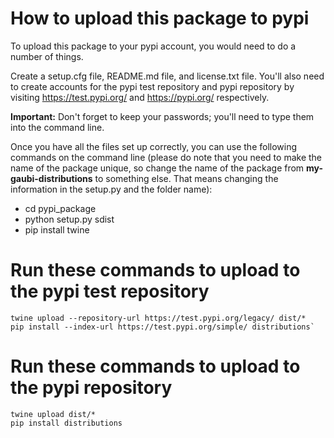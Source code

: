 # How to upload this package to pypi
To upload this package to your pypi account, you would need to do a number of things.

Create a setup.cfg file, README.md file, and license.txt file. You'll also need to create accounts for the pypi test repository and pypi repository by visiting https://test.pypi.org/ and https://pypi.org/ respectively. 

**Important:** Don't forget to keep your passwords; you'll need to type them into the command line.

Once you have all the files set up correctly, you can use the following commands on the command line (please do note that you need to make the name of the package unique, so change the name of the package from **my-gaubi-distributions** to something else. That means changing the information in the setup.py and the folder name):

+ cd pypi_package
+ python setup.py sdist
+ pip install twine

# Run these commands to upload to the pypi test repository
    twine upload --repository-url https://test.pypi.org/legacy/ dist/*
    pip install --index-url https://test.pypi.org/simple/ distributions`

# Run these commands to upload to the pypi repository
    twine upload dist/*
    pip install distributions

